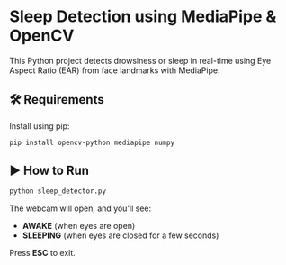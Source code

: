 # Sleep Detection using MediaPipe & OpenCV

This Python project detects drowsiness or sleep in real-time using Eye Aspect Ratio (EAR) from face landmarks with MediaPipe.

## 🛠️ Requirements

Install using pip:

```bash
pip install opencv-python mediapipe numpy
```

## ▶️ How to Run

```bash
python sleep_detector.py
```

The webcam will open, and you'll see:
- **AWAKE** (when eyes are open)
- **SLEEPING** (when eyes are closed for a few seconds)

Press **ESC** to exit.
